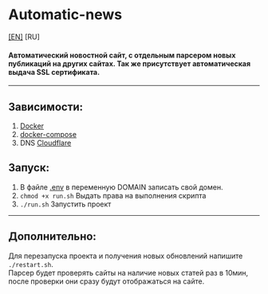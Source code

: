 # Automatic-news
[[EN]](README.md) [RU]
#### Автоматический новостной сайт, с отдельным парсером новых публикаций на других сайтах. Так же присутствует автоматическая выдача SSL сертификата.
****
## Зависимости:
1. [Docker](https://www.docker.com/)
1. [docker-compose](https://github.com/docker/compose)
1. DNS [Cloudflare](https://www.cloudflare.com/)
## Запуск:
1. В файле [.env](.env) в переменную DOMAIN записать свой домен.
1. `chmod +x run.sh` Выдать права на выполнения скрипта
1. `./run.sh` Запустить проект
****
## Дополнительно:
Для перезапуска проекта и получения новых обновлений напишите `./restart.sh`.  
Парсер будет проверять сайты на наличие новых статей раз в 10мин, после проверки они сразу будут отображаться на сайте.